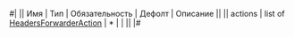 
#|
|| Имя | Тип | Обязательность | Дефолт | Описание ||
|| actions | list of [HeadersForwarderAction](#HeadersForwarderAction) | * |  |  ||
|#